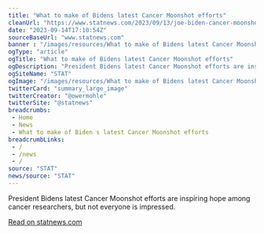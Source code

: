 ```yaml
--- 
title: "What to make of Bidens latest Cancer Moonshot efforts"
cleanUrl: "https://www.statnews.com/2023/09/13/joe-biden-cancer-moonshot/?_hsmi=274165293&_hsenc=p2ANqtz-9gfBQ8k6IQJqge40KgheX8ItdVk4CpKiL19XjYVlI6FPkNlCKi9zflnolvJBiYcDph_gDH0onN5KNf_vsdq_E8g-XCdNwapmNkW9bCwfwj2FEpfPI"
date: "2023-09-14T17:10:54Z"
sourceBaseUrl: "www.statnews.com"
banner : "/images/resources/What to make of Bidens latest Cancer Moonshot efforts.jpg"
ogType: "article"
ogTitle: "What to make of Bidens latest Cancer Moonshot efforts"
ogDescription: "President Bidens latest Cancer Moonshot efforts are inspiring hope among cancer researchers, but not everyone is impressed."
ogSiteName: "STAT"
ogImage: "/images/resources/What to make of Bidens latest Cancer Moonshot efforts.jpg"
twitterCard: "summary_large_image"
twitterCreator: "@owermohle"
twitterSite: "@statnews"
breadcrumbs:
 - Home
 - News
 - What to make of Biden s latest Cancer Moonshot efforts
breadcrumbLinks:
 - / 
 - /news
 - / 
source: "STAT"
news/source: "STAT"
---
```

President Bidens latest Cancer Moonshot efforts are inspiring hope among cancer researchers, but not everyone is impressed.  
  
[Read on statnews.com](https://www.statnews.com/2023/09/13/joe-biden-cancer-moonshot/?_hsmi=274165293&_hsenc=p2ANqtz-9gfBQ8k6IQJqge40KgheX8ItdVk4CpKiL19XjYVlI6FPkNlCKi9zflnolvJBiYcDph_gDH0onN5KNf_vsdq_E8g-XCdNwapmNkW9bCwfwj2FEpfPI)
